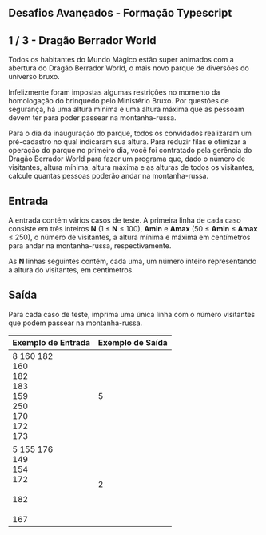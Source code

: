 Desafios Avançados - Formação Typescript
----------------------------------------
1 / 3 - Dragão Berrador World
-----------------------------

Todos os habitantes do Mundo Mágico estão super animados com a abertura do Dragão Berrador World, o mais novo parque de
diversões do universo bruxo.

Infelizmente foram impostas algumas restrições no momento da homologação do brinquedo pelo Ministério Bruxo. Por
questões de segurança, há uma altura mínima e uma altura máxima que as pessoam devem ter para poder passear na
montanha-russa.

Para o dia da inauguração do parque, todos os convidados realizaram um pré-cadastro no qual indicaram sua altura. Para
reduzir filas e otimizar a operação do parque no primeiro dia, você foi contratado pela gerência do Dragão Berrador
World para fazer um programa que, dado o número de visitantes, altura mínima, altura máxima e as alturas de todos os
visitantes, calcule quantas pessoas poderão andar na montanha-russa.

Entrada
-------

A entrada contém vários casos de teste. A primeira linha de cada caso consiste em três inteiros **N** (1 ≤ **N** ≤ 100),
**Amin** e **Amax** (50 ≤ **Amin** ≤ **Amax** ≤ 250), o número de visitantes, a altura mínima e máxima em centímetros
para andar na montanha-russa, respectivamente.

As **N** linhas seguintes contém, cada uma, um número inteiro representando a altura do visitantes, em centímetros.

Saída
-----

Para cada caso de teste, imprima uma única linha com o número visitantes que podem passear na montanha-russa.

| Exemplo de Entrada                                                 | Exemplo de Saída |
|:-------------------------------------------------------------------|:-----------------|
| 8 160 182<br> 160<br>182<br>183<br>159<br>250<br>170<br>172<br>173 | 5                |
| 5 155 176<br>149<br>154<br>172<br><br>182<br><br>167               | 2                |
